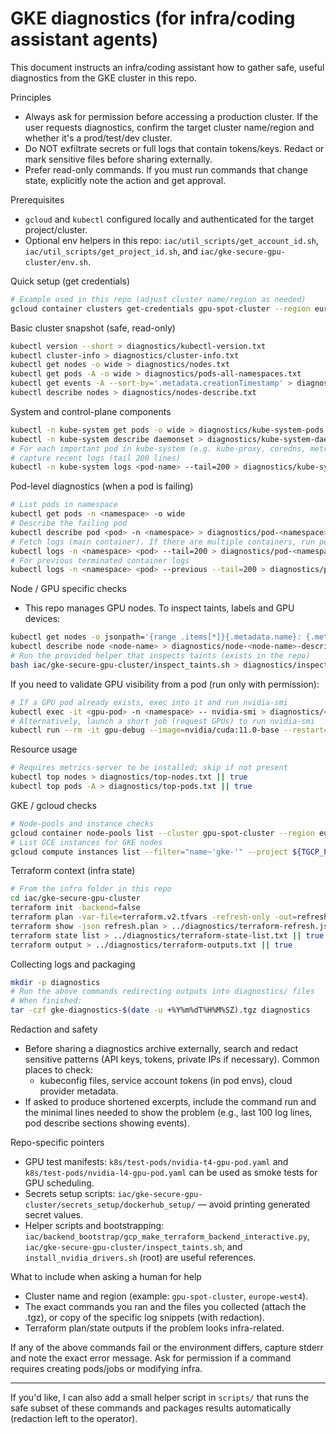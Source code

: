 # GKE diagnostics (for infra/coding assistant agents)

This document instructs an infra/coding assistant how to gather safe, useful diagnostics from the GKE cluster in this repo.

Principles
- Always ask for permission before accessing a production cluster. If the user requests diagnostics, confirm the target cluster name/region and whether it's a prod/test/dev cluster.
- Do NOT exfiltrate secrets or full logs that contain tokens/keys. Redact or mark sensitive files before sharing externally.
- Prefer read-only commands. If you must run commands that change state, explicitly note the action and get approval.

Prerequisites
- `gcloud` and `kubectl` configured locally and authenticated for the target project/cluster.
- Optional env helpers in this repo: `iac/util_scripts/get_account_id.sh`, `iac/util_scripts/get_project_id.sh`, and `iac/gke-secure-gpu-cluster/env.sh`.

Quick setup (get credentials)
```bash
# Example used in this repo (adjust cluster name/region as needed)
gcloud container clusters get-credentials gpu-spot-cluster --region europe-west4
```

Basic cluster snapshot (safe, read-only)
```bash
kubectl version --short > diagnostics/kubectl-version.txt
kubectl cluster-info > diagnostics/cluster-info.txt
kubectl get nodes -o wide > diagnostics/nodes.txt
kubectl get pods -A -o wide > diagnostics/pods-all-namespaces.txt
kubectl get events -A --sort-by='.metadata.creationTimestamp' > diagnostics/events.txt
kubectl describe nodes > diagnostics/nodes-describe.txt
```

System and control-plane components
```bash
kubectl -n kube-system get pods -o wide > diagnostics/kube-system-pods.txt
kubectl -n kube-system describe daemonset > diagnostics/kube-system-daemonsets.txt
# For each important pod in kube-system (e.g. kube-proxy, coredns, metrics-server)
# capture recent logs (tail 200 lines)
kubectl -n kube-system logs <pod-name> --tail=200 > diagnostics/kube-system-<pod-name>-logs.txt
```

Pod-level diagnostics (when a pod is failing)
```bash
# List pods in namespace
kubectl get pods -n <namespace> -o wide
# Describe the failing pod
kubectl describe pod <pod> -n <namespace> > diagnostics/pod-<namespace>-<pod>-describe.txt
# Fetch logs (main container). If there are multiple containers, run per container.
kubectl logs -n <namespace> <pod> --tail=200 > diagnostics/pod-<namespace>-<pod>-logs.txt
# For previous terminated container logs
kubectl logs -n <namespace> <pod> --previous --tail=200 > diagnostics/pod-<namespace>-<pod>-logs-previous.txt
```

Node / GPU specific checks
- This repo manages GPU nodes. To inspect taints, labels and GPU devices:
```bash
kubectl get nodes -o jsonpath='{range .items[*]}{.metadata.name}: {.metadata.labels}\n{end}' > diagnostics/node-labels.txt
kubectl describe node <node-name> > diagnostics/node-<node-name>-describe.txt
# Run the provided helper that inspects taints (exists in the repo)
bash iac/gke-secure-gpu-cluster/inspect_taints.sh > diagnostics/inspect_taints.txt
```

If you need to validate GPU visibility from a pod (run only with permission):
```bash
# If a GPU pod already exists, exec into it and run nvidia-smi
kubectl exec -it <gpu-pod> -n <namespace> -- nvidia-smi > diagnostics/<gpu-pod>-nvidia-smi.txt
# Alternatively, launch a short job (request GPUs) to run nvidia-smi
kubectl run --rm -it gpu-debug --image=nvidia/cuda:11.0-base --restart=Never -- bash -lc "nvidia-smi" > diagnostics/gpu-debug-nvidia-smi.txt
```

Resource usage
```bash
# Requires metrics-server to be installed; skip if not present
kubectl top nodes > diagnostics/top-nodes.txt || true
kubectl top pods -A > diagnostics/top-pods.txt || true
```

GKE / gcloud checks
```bash
# Node-pools and instance checks
gcloud container node-pools list --cluster gpu-spot-cluster --region europe-west4 > diagnostics/node-pools.txt
# List GCE instances for GKE nodes
gcloud compute instances list --filter="name~'gke-'" --project ${TGCP_PROJ:-$(./iac/util_scripts/get_project_id.sh)} > diagnostics/gce-instances.txt
```

Terraform context (infra state)
```bash
# From the infra folder in this repo
cd iac/gke-secure-gpu-cluster
terraform init -backend=false
terraform plan -var-file=terraform.v2.tfvars -refresh-only -out=refresh.plan
terraform show -json refresh.plan > ../diagnostics/terraform-refresh.json
terraform state list > ../diagnostics/terraform-state-list.txt || true
terraform output > ../diagnostics/terraform-outputs.txt || true
```

Collecting logs and packaging
```bash
mkdir -p diagnostics
# Run the above commands redirecting outputs into diagnostics/ files
# When finished:
tar -czf gke-diagnostics-$(date -u +%Y%m%dT%H%M%SZ).tgz diagnostics
```

Redaction and safety
- Before sharing a diagnostics archive externally, search and redact sensitive patterns (API keys, tokens, private IPs if necessary). Common places to check:
  - kubeconfig files, service account tokens (in pod envs), cloud provider metadata.
- If asked to produce shortened excerpts, include the command run and the minimal lines needed to show the problem (e.g., last 100 log lines, pod describe sections showing events).

Repo-specific pointers
- GPU test manifests: `k8s/test-pods/nvidia-t4-gpu-pod.yaml` and `k8s/test-pods/nvidia-l4-gpu-pod.yaml` can be used as smoke tests for GPU scheduling.
- Secrets setup scripts: `iac/gke-secure-gpu-cluster/secrets_setup/dockerhub_setup/` — avoid printing generated secret values.
- Helper scripts and bootstrapping: `iac/backend_bootstrap/gcp_make_terraform_backend_interactive.py`, `iac/gke-secure-gpu-cluster/inspect_taints.sh`, and `install_nvidia_drivers.sh` (root) are useful references.

What to include when asking a human for help
- Cluster name and region (example: `gpu-spot-cluster`, `europe-west4`).
- The exact commands you ran and the files you collected (attach the .tgz), or copy of the specific log snippets (with redaction).
- Terraform plan/state outputs if the problem looks infra-related.

If any of the above commands fail or the environment differs, capture stderr and note the exact error message. Ask for permission if a command requires creating pods/jobs or modifying infra.

---

If you'd like, I can also add a small helper script in `scripts/` that runs the safe subset of these commands and packages results automatically (redaction left to the operator).